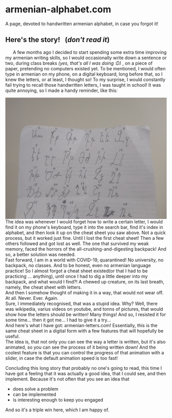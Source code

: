 # armenian-alphabet.com
A page, devoted to handwritten armenian alphabet, in case you forgot it!
## Here's the story!&nbsp;&nbsp; (*don't read it*)

&nbsp;&nbsp;&nbsp;&nbsp;&nbsp;&nbsp;A few months ago I decided to start spending some extra time improving my armenian writing skills, so I would occasionally write down a sentence or two, during class breaks *(yes, that's all I was doing :D)* , on a piece of paper, pretending no computers existed yet. To be mentioned, I would often type in armenian on my phone, on a digital keyboard, long before that, so I knew the letters, or at least, I thought so! To my surprise, I would constantly fail trying to recall those handwritten letters, I was taught in school! It was quite annoying, so I made a handy reminder, like this:



<img src="https://github.com/gagiopapinni/ArmenianAlphabet/blob/master/extra/alphabet.jpg?raw=true" style="float:right;" >

 
   
   
The idea was whenever I would forget how to write a certain letter, I would find it on my phone's keyboard, type it into the search bar, find it's index in alphabet, and then look it up on the cheat sheet  you  saw above. Not a quick process, but it worked just fine. Until I lost the first cheat sheet! Then a few others followed and got lost as well. The one that survived my weak memory, faced the horrors of the all-crushing-and-digesting backpack! And so, a better solution was needed.  
Fast forward, I am in a world with COVID-19, quarantined! No university, no backpack, no classes. And to be honest, even no armenian language practice! So I almost forgot a cheat sheet existed(or that I had to be practicing ... anything), until once I had to dig a little deeper into my backpack, and what would I find?! A chewed up creature, on its last breath, namely, the cheat sheet with letters.  
And then I somehow thought of making it in a way, that would not wear off. At all. Never. Ever. Again.   
Sure, I immediately recognised, that was a stupid idea. Why? Well, there was wikipedia, varius videos on youtube, and tonns of pictures, that would show how the letters should be written! Many things! And so,  I resisted it for some time... then it got me... I had to give it a try...  
And here's what I have got: armenian-letters.com! Essentially, this is the same cheat sheet in a digital form with a few features that will hopefully be useful.  
The idea is, that not only  you can see the way a  letter is written, but it's also animated, so you can see the process of it being written down! And the coolest feature is that you can control the progress of that animation with a slider, in case the default animation speed is too fast!  

Concluding this long story that probably no one's going to read, this time I have got a feeling that it was actually a good idea, that I could see, and then implement. Because it's not often that you see an idea that
  * does solve a problem
  * can be implemented
  * is interesting enough to keep you engaged  
  
And so it's a triple win here, which I am happy of.
